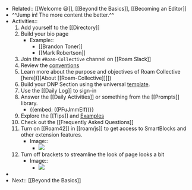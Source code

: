 - Related:: [[Welcome 😃]], [[Beyond the Basics]], [[Becoming an Editor]]
- ^^Jump in! The more content the better.^^ 
- Activities:: 
    1. Add yourself to the [[Directory]]
    2. Build your bio page 
        - Example::
            - [[Brandon Toner]]
            - [[Mark Robertson]]
    3. Join the `#Roam-Collective` channel on [[Roam Slack]]
    4. Review the [conventions]([[Conventions]])
    5. Learn more about the purpose and objectives of Roam Collective [here]([[About [[Roam-Collective]]]])
    6. Build your DNP Section using the universal [template](((qONZuXh3Y))). 
    7. Use the [[Daily Log]] to sign-in
    8. Answer the [[Daily Activities]] or something from the [[Prompts]] library.
        - {{embed: ((PFuJmmElf))}}
    9. Explore the [[Tips]] and [Examples]([[Example]])
    10. Check out the [[Frequently Asked Questions]]
    11. Turn on [[Roam42]] in [[roam/js]] to get access to SmartBlocks and other extension features.
        - Image::
            - ![](https://firebasestorage.googleapis.com/v0/b/firescript-577a2.appspot.com/o/imgs%2Fapp%2FRoam-Collective%2FC_mXpbJdvu.png?alt=media&token=3eab2cc4-3674-45ff-bc9f-67187b16cd81)
    12. Turn off brackets to streamline the look of page looks a bit
        - Image::
            - ![](https://firebasestorage.googleapis.com/v0/b/firescript-577a2.appspot.com/o/imgs%2Fapp%2FRoam-Collective%2FXsnU1mv_dy.png?alt=media&token=63269f48-46bd-4f82-ad37-dfe19277e68d)
- 
- Next:: [[Beyond the Basics]]
